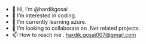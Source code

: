- 👋 Hi, I’m @hardikgosai
- 👀 I’m interested in coding.
- 🌱 I’m currently learning azure.
- 💞️ I’m looking to collaborate on .Net related projects.
- 📫 How to reach me . hardik.gosai007@gmail.com

<!---
hardikgosai/hardikgosai is a ✨ special ✨ repository because its `README.md` (this file) appears on your GitHub profile.
You can click the Preview link to take a look at your changes.
--->
